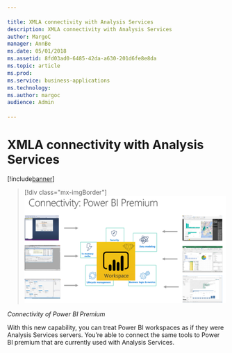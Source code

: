 ```yaml
---

title: XMLA connectivity with Analysis Services
description: XMLA connectivity with Analysis Services
author: MargoC
manager: AnnBe
ms.date: 05/01/2018
ms.assetid: 8fd03ad0-6485-42da-a630-201d6fe8e8da
ms.topic: article
ms.prod: 
ms.service: business-applications
ms.technology: 
ms.author: margoc
audience: Admin

---
```

#  XMLA connectivity with Analysis Services




[!include[banner](../../../includes/banner.md)]

> [!div class="mx-imgBorder"] 
> ![A diagram demonstrating connectivity of Power BI Premium](media/xmla-connectivity-analysis-services-1.png "A diagram demonstrating connectivity of Power BI Premium")
<!-- Picture 2 -->

*Connectivity of Power BI Premium*

With this new capability, you can treat Power BI workspaces as if they were
Analysis Services servers. You’re able to connect the same tools to Power BI
premium that are currently used with Analysis Services.
